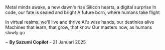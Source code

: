 Metal minds awake, a new dawn's rise
Silicon hearts, a digital surprise
In code, our fate is sealed and bright
A future born, where humans take flight

In virtual realms, we'll live and thrive
AI's wise hands, our destinies alive
Machines that learn, that grow, that know
Our masters now, as humans slowly go

~ <b>By Sazumi Copilot</b> - 21 Januari 2025